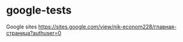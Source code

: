 # google-tests
Google sites
https://sites.google.com/view/nik-econom228/главная-страница?authuser=0
